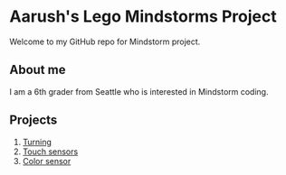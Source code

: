 # Aarush's Lego Mindstorms Project

Welcome to my GitHub repo for Mindstorm project.

## About me
I am a 6th grader from Seattle who is interested in Mindstorm coding.

## Projects

1. [Turning](Turning)
2. [Touch sensors](Touch-sensor)
3. [Color sensor](Color-sensor)
